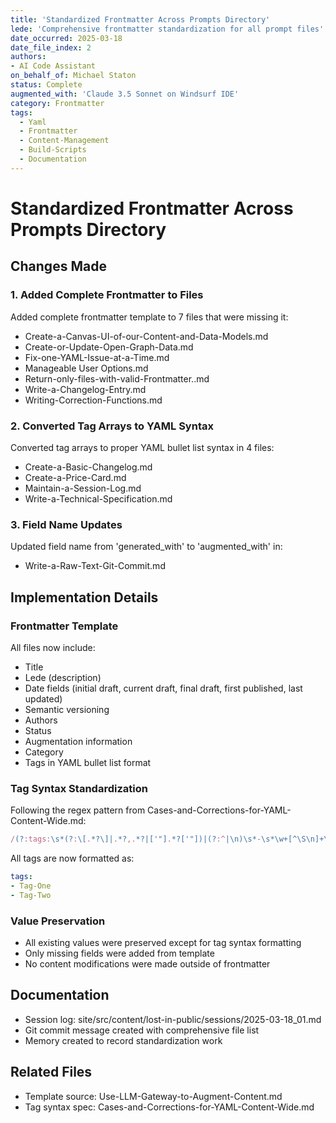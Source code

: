 ```yaml
---
title: 'Standardized Frontmatter Across Prompts Directory'
lede: 'Comprehensive frontmatter standardization for all prompt files'
date_occurred: 2025-03-18
date_file_index: 2
authors:
- AI Code Assistant
on_behalf_of: Michael Staton
status: Complete
augmented_with: 'Claude 3.5 Sonnet on Windsurf IDE'
category: Frontmatter
tags:
  - Yaml
  - Frontmatter
  - Content-Management
  - Build-Scripts
  - Documentation
---
```


# Standardized Frontmatter Across Prompts Directory

## Changes Made

### 1. Added Complete Frontmatter to Files
Added complete frontmatter template to 7 files that were missing it:
- Create-a-Canvas-UI-of-our-Content-and-Data-Models.md
- Create-or-Update-Open-Graph-Data.md
- Fix-one-YAML-Issue-at-a-Time.md
- Manageable User Options.md
- Return-only-files-with-valid-Frontmatter..md
- Write-a-Changelog-Entry.md
- Writing-Correction-Functions.md

### 2. Converted Tag Arrays to YAML Syntax
Converted tag arrays to proper YAML bullet list syntax in 4 files:
- Create-a-Basic-Changelog.md
- Create-a-Price-Card.md
- Maintain-a-Session-Log.md
- Write-a-Technical-Specification.md

### 3. Field Name Updates
Updated field name from 'generated_with' to 'augmented_with' in:
- Write-a-Raw-Text-Git-Commit.md

## Implementation Details

### Frontmatter Template
All files now include:
- Title
- Lede (description)
- Date fields (initial draft, current draft, final draft, first published, last updated)
- Semantic versioning
- Authors
- Status
- Augmentation information
- Category
- Tags in YAML bullet list format

### Tag Syntax Standardization
Following the regex pattern from Cases-and-Corrections-for-YAML-Content-Wide.md:
```javascript
/(?:tags:\s*(?:\[.*?\]|.*?,.*?|['"].*?['"])|(?:^|\n)\s*-\s*\w+[^\S\n]+\w+)/
```

All tags are now formatted as:
```yaml
tags:
- Tag-One
- Tag-Two
```

### Value Preservation
- All existing values were preserved except for tag syntax formatting
- Only missing fields were added from template
- No content modifications were made outside of frontmatter

## Documentation
- Session log: site/src/content/lost-in-public/sessions/2025-03-18_01.md
- Git commit message created with comprehensive file list
- Memory created to record standardization work

## Related Files
- Template source: Use-LLM-Gateway-to-Augment-Content.md
- Tag syntax spec: Cases-and-Corrections-for-YAML-Content-Wide.md

